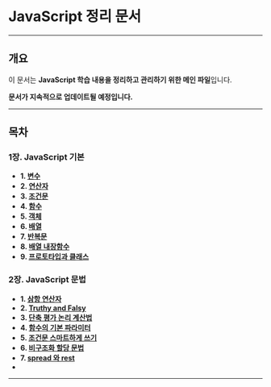 # JavaScript 정리 문서
---

## 개요
이 문서는 **JavaScript 학습 내용을 정리하고 관리하기 위한 메인 파일**입니다.  


**문서가 지속적으로 업데이트될 예정입니다.**  

--- 

## 목차

###  **1장. JavaScript 기본**
- **1. [변수](./JavaScript-Docs/Variables.md)**
- **2. [연산자](./JavaScript-Docs/operator.md)**
- **3. [조건문](./JavaScript-Docs/condi.md)**
- **4. [함수](./JavaScript-Docs/function.md)**
- **5. [객체](./JavaScript-Docs/Objects.md)**
- **6. [배열](./JavaScript-Docs/Array.md)**
- **7. [반복문](./JavaScript-Docs/Loops.md)**
- **8. [배열 내장함수](./JavaScript-Docs/builtin.md)**
- **9. [프로토타입과 클래스](./JavaScript-Docs/prototype.md)**

### **2장. JavaScript 문법**
- **1. [삼항 연산자](./JavaScript-Docs/Ternary.md)**
- **2. [Truthy and Falsy](./JavaScript-Docs/Truthy.md)**
- **3. [단축 평가 논리 계산법](./JavaScript-Docs/short.md)**
- **4. [함수의 기본 파라미터](./JavaScript-Docs/parameters.md)**
- **5. [조건문 스마트하게 쓰기](./JavaScript-Docs/cs.md)**
- **6. [비구조화 할당 문법](./JavaScript-Docs/Destructuring.md)**
- **7. [spread 와 rest](./JavaScript-Docs/spread.md)**
- 
---

